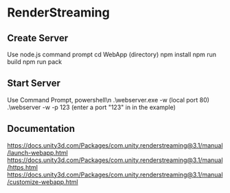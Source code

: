 # RenderStreaming
Create Server
--------------------
Use node.js command prompt
cd WebApp (directory)
npm install
npm run build
npm run pack

Start Server
--------------------
Use Command Prompt, powershell\n
.\webserver.exe -w (local port 80)
.\webserver -w -p 123 (enter a port "123" in in the example)

Documentation
--------------------
https://docs.unity3d.com/Packages/com.unity.renderstreaming@3.1/manual/launch-webapp.html
https://docs.unity3d.com/Packages/com.unity.renderstreaming@3.1/manual/https.html
https://docs.unity3d.com/Packages/com.unity.renderstreaming@3.1/manual/customize-webapp.html

